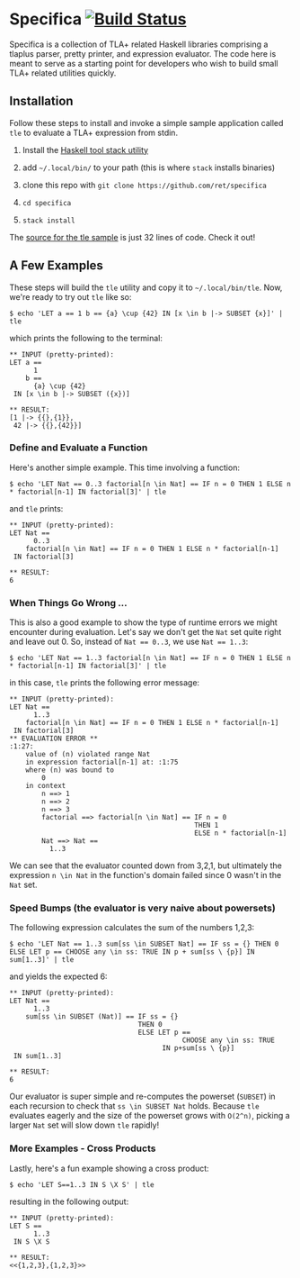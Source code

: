# Specifica [![Build Status](https://travis-ci.org/ret/specifica.svg?branch=master)](https://travis-ci.org/ret/specifica)


Specifica is a collection of TLA+ related Haskell libraries comprising a tlaplus parser, pretty printer, and expression evaluator. The code here is meant to serve as a starting point for developers who wish to build small TLA+ related utilities quickly.

## Installation

Follow these steps to install and invoke a simple sample application called `tle` to evaluate a TLA+ expression from stdin.

1. Install the [Haskell tool stack utility](https://docs.haskellstack.org/en/stable/README/#how-to-install)
2. add `~/.local/bin/` to your path (this is where `stack` installs binaries)

3. clone this repo with `git clone https://github.com/ret/specifica`
4. `cd specifica`
5. `stack install`

The [source for the tle sample](https://github.com/ret/specifica/blob/master/tlaplus-eval/src/tle.hs) is just 32 lines of code. Check it out!

## A Few Examples

These steps will build the `tle` utility and copy it to `~/.local/bin/tle`. Now, we're ready to try out `tle` like so:

`$ echo 'LET a == 1 b == {a} \cup {42} IN [x \in b |-> SUBSET {x}]' | tle`

which prints the following to the terminal:

```
** INPUT (pretty-printed):
LET a ==
      1
    b ==
      {a} \cup {42}
 IN [x \in b |-> SUBSET ({x})]

** RESULT:
[1 |-> {{},{1}},
 42 |-> {{},{42}}]
```

### Define and Evaluate a Function

Here's another simple example. This time involving a function:

```
$ echo 'LET Nat == 0..3 factorial[n \in Nat] == IF n = 0 THEN 1 ELSE n * factorial[n-1] IN factorial[3]' | tle
```

and `tle` prints:

```
** INPUT (pretty-printed):
LET Nat ==
      0..3
    factorial[n \in Nat] == IF n = 0 THEN 1 ELSE n * factorial[n-1]
 IN factorial[3]

** RESULT:
6
```

### When Things Go Wrong ...

This is also a good example to show the type of runtime errors we might encounter during evaluation. Let's say we don't get the `Nat` set quite right and leave out 0. So, instead of `Nat == 0..3`, we use `Nat == 1..3`:

```
$ echo 'LET Nat == 1..3 factorial[n \in Nat] == IF n = 0 THEN 1 ELSE n * factorial[n-1] IN factorial[3]' | tle
```

in this case, `tle` prints the following error message:

```
** INPUT (pretty-printed):
LET Nat ==
      1..3
    factorial[n \in Nat] == IF n = 0 THEN 1 ELSE n * factorial[n-1]
 IN factorial[3]
** EVALUATION ERROR **
:1:27:
    value of (n) violated range Nat
    in expression factorial[n-1] at: :1:75
    where (n) was bound to
        0
    in context
        n ==> 1
        n ==> 2
        n ==> 3
        factorial ==> factorial[n \in Nat] == IF n = 0
                                              THEN 1
                                              ELSE n * factorial[n-1]
        Nat ==> Nat ==
          1..3
```

We can see that the evaluator counted down from 3,2,1, but ultimately the expression `n \in Nat` in the function's domain failed since 0 wasn't in the `Nat` set.

### Speed Bumps (the evaluator is very naive about powersets)

The following expression calculates the sum of the numbers 1,2,3:

```
$ echo 'LET Nat == 1..3 sum[ss \in SUBSET Nat] == IF ss = {} THEN 0 ELSE LET p == CHOOSE any \in ss: TRUE IN p + sum[ss \ {p}] IN sum[1..3]' | tle
```

and yields the expected 6:

```
** INPUT (pretty-printed):
LET Nat ==
      1..3
    sum[ss \in SUBSET (Nat)] == IF ss = {}
                                THEN 0
                                ELSE LET p ==
                                           CHOOSE any \in ss: TRUE
                                      IN p+sum[ss \ {p}]
 IN sum[1..3]

** RESULT:
6
```

Our evaluator is super simple and re-computes the powerset (`SUBSET`) in each recursion to check that `ss \in SUBSET Nat` holds. Because `tle` evaluates eagerly and the size of the powerset grows with `O(2^n)`, picking a larger `Nat` set will slow down `tle` rapidly!

### More Examples - Cross Products

Lastly, here's a fun example showing a cross product:

```
$ echo 'LET S==1..3 IN S \X S' | tle
```

resulting in the following output:

```
** INPUT (pretty-printed):
LET S ==
      1..3
 IN S \X S

** RESULT:
<<{1,2,3},{1,2,3}>>
```
